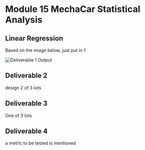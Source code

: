 # Module 15 MechaCar Statistical Analysis

## Linear Regression

Based on the image below, just put in 1

![Deliverable 1 Output](https://user-images.githubusercontent.com/90434559/158000033-82b55ea0-5203-4f0f-a3d6-0d83216e7f50.png)

## Deliverable 2

design 2 of 3 lots

## Deliverable 3

One of 3 lots


## Deliverable 4

a metric to be tested is mentioned

